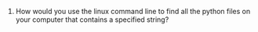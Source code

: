 1) How would you use the linux command line to find all the python files on your computer that contains a specified string?
